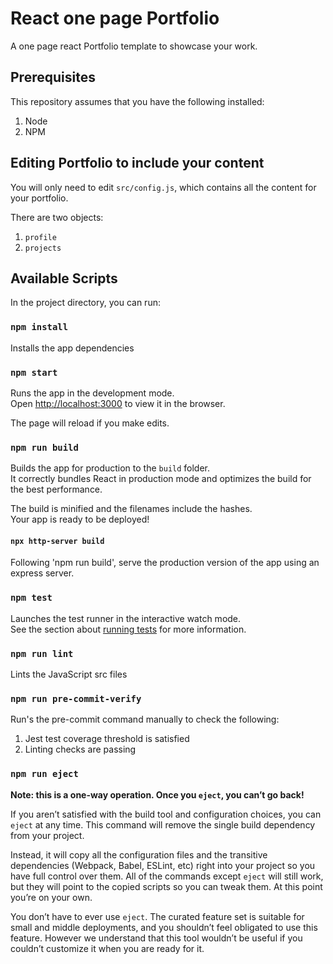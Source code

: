 # React one page Portfolio

A one page react Portfolio template to showcase your work.

## Prerequisites

This repository assumes that you have the following installed:

1. Node
2. NPM

## Editing Portfolio to include your content

You will only need to edit `src/config.js`, which contains all the content for your portfolio.

There are two objects:

1. `profile`
2. `projects`

## Available Scripts

In the project directory, you can run:

### `npm install`

Installs the app dependencies

### `npm start`

Runs the app in the development mode.<br>
Open [http://localhost:3000](http://localhost:3000) to view it in the browser.

The page will reload if you make edits.<br>

### `npm run build`

Builds the app for production to the `build` folder.<br>
It correctly bundles React in production mode and optimizes the build for the best performance.

The build is minified and the filenames include the hashes.<br>
Your app is ready to be deployed!

#### `npx http-server build`

Following 'npm run build', serve the production version of the app using an express server.

### `npm test`

Launches the test runner in the interactive watch mode.<br>
See the section about [running tests](https://facebook.github.io/create-react-app/docs/running-tests) for more information.

### `npm run lint`

Lints the JavaScript src files

### `npm run pre-commit-verify`

Run's the pre-commit command manually to check the following:

1. Jest test coverage threshold is satisfied
2. Linting checks are passing

### `npm run eject`

**Note: this is a one-way operation. Once you `eject`, you can’t go back!**

If you aren’t satisfied with the build tool and configuration choices, you can `eject` at any time. This command will remove the single build dependency from your project.

Instead, it will copy all the configuration files and the transitive dependencies (Webpack, Babel, ESLint, etc) right into your project so you have full control over them. All of the commands except `eject` will still work, but they will point to the copied scripts so you can tweak them. At this point you’re on your own.

You don’t have to ever use `eject`. The curated feature set is suitable for small and middle deployments, and you shouldn’t feel obligated to use this feature. However we understand that this tool wouldn’t be useful if you couldn’t customize it when you are ready for it.
